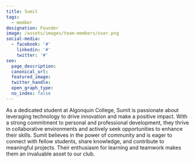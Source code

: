 ```yaml
---
title: Sumit
tags:
  - member
designation: Founder
image: /assets/images/team-members/user.png
social-media:
  - facebook: '#'
    linkedin: '#'
    twitter: '#'
seo:
  page_description:
  canonical_url: 
  featured_image: 
  twitter_handle: 
  open_graph_type:
  no_index: false
---
```

As a dedicated student at Algonquin College, Sumit is passionate about leveraging technology to drive innovation and make a positive impact. With a strong commitment to personal and professional development, they thrive in collaborative environments and actively seek opportunities to enhance their skills. Sumit believes in the power of community and is eager to connect with fellow students, share knowledge, and contribute to meaningful projects. Their enthusiasm for learning and teamwork makes them an invaluable asset to our club.
